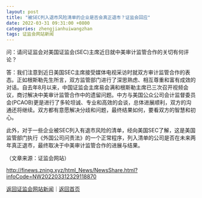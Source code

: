 ```yaml
---
layout: post
title: "被SEC列入退市风险清单的企业是否会真正退市？证监会回应"
date: 2022-03-31 09:31:00 +0800
categories: zhengjianhuiwangzhan
tags: 证监会网站新闻
---
```

<p>问：请问证监会对美国证监会(SEC)主席近日就中美审计监管合作的关切有何评论？</p><p>答：我们注意到近日美国SEC主席接受媒体电视采访时就双方审计监管合作的表态。正如根斯勒先生所言，双方监管部门进行了深思熟虑、相互尊重和富有成效的对话。自去年8月以来，中国证监会主席易会满和根斯勒主席已三次召开视频会议，商讨解决中美审计监管合作中的遗留问题。中方与美国公众公司会计监督委员会(PCAOB)更是进行了多轮坦诚、专业和高效的会谈，总体进展顺利，双方的沟通还将继续。双方都有意愿解决分歧和问题，最终结果如何，要看双方的智慧和初心。</p><p>此外，对于一些企业被SEC列入有退市风险的清单，经向美国SEC了解，这是美国监管部门执行《外国公司问责法》的一个正常程序，列入清单的公司是否在未来两年真正退市，最终取决于中美审计监管合作的进展与结果。</p><p class="em_media">（文章来源：证监会网站）</p>

<http://finews.zning.xyz/html_News/NewsShare.html?infoCode=NW202203312329118870>

[返回证监会网站新闻](//finews.withounder.com/category/zhengjianhuiwangzhan.html)｜[返回首页](//finews.withounder.com/)